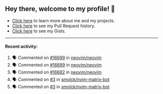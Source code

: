 ## Hey there, welcome to my profile! 👋

- [Click here](https://seandewar.github.io/) to learn more about me and my projects.
- [Click here](https://github.com/search?p=1&q=author%3Aseandewar+is%3Apr) to see my Pull Request history.
- [Click here](https://gist.github.com/seandewar) to see my Gists.

---

#### Recent activity:

<!--START_SECTION:activity-->
1. 🗣 Commented on [#16699](https://github.com/neovim/neovim/issues/16699) in [neovim/neovim](https://github.com/neovim/neovim)
2. 🗣 Commented on [#16699](https://github.com/neovim/neovim/issues/16699) in [neovim/neovim](https://github.com/neovim/neovim)
3. 🗣 Commented on [#16682](https://github.com/neovim/neovim/issues/16682) in [neovim/neovim](https://github.com/neovim/neovim)
4. 🗣 Commented on [#3](https://github.com/smolck/nvim-matrix-bot/issues/3) in [smolck/nvim-matrix-bot](https://github.com/smolck/nvim-matrix-bot)
5. 🗣 Commented on [#3](https://github.com/smolck/nvim-matrix-bot/issues/3) in [smolck/nvim-matrix-bot](https://github.com/smolck/nvim-matrix-bot)
<!--END_SECTION:activity-->
